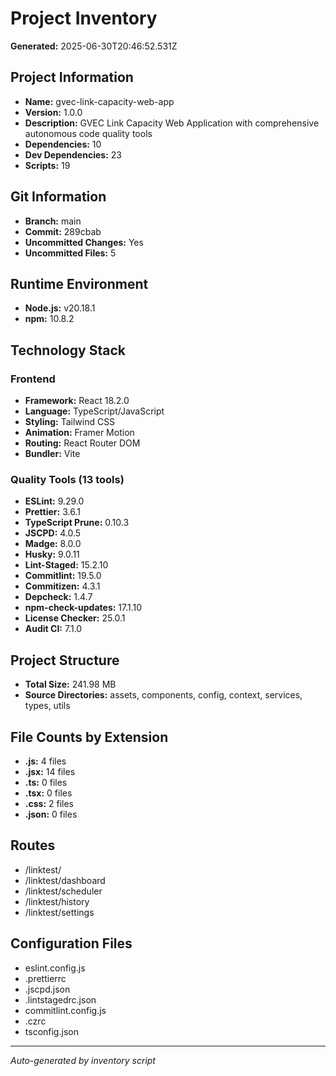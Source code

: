 # Project Inventory

**Generated:** 2025-06-30T20:46:52.531Z

## Project Information
- **Name:** gvec-link-capacity-web-app
- **Version:** 1.0.0
- **Description:** GVEC Link Capacity Web Application with comprehensive autonomous code quality tools
- **Dependencies:** 10
- **Dev Dependencies:** 23
- **Scripts:** 19

## Git Information

- **Branch:** main
- **Commit:** 289cbab
- **Uncommitted Changes:** Yes
- **Uncommitted Files:** 5


## Runtime Environment
- **Node.js:** v20.18.1
- **npm:** 10.8.2

## Technology Stack

### Frontend
- **Framework:** React 18.2.0
- **Language:** TypeScript/JavaScript
- **Styling:** Tailwind CSS
- **Animation:** Framer Motion
- **Routing:** React Router DOM
- **Bundler:** Vite

### Quality Tools (13 tools)
- **ESLint:** 9.29.0
- **Prettier:** 3.6.1
- **TypeScript Prune:** 0.10.3
- **JSCPD:** 4.0.5
- **Madge:** 8.0.0
- **Husky:** 9.0.11
- **Lint-Staged:** 15.2.10
- **Commitlint:** 19.5.0
- **Commitizen:** 4.3.1
- **Depcheck:** 1.4.7
- **npm-check-updates:** 17.1.10
- **License Checker:** 25.0.1
- **Audit CI:** 7.1.0

## Project Structure
- **Total Size:** 241.98 MB
- **Source Directories:** assets, components, config, context, services, types, utils

## File Counts by Extension
- **.js:** 4 files
- **.jsx:** 14 files
- **.ts:** 0 files
- **.tsx:** 0 files
- **.css:** 2 files
- **.json:** 0 files

## Routes
- /linktest/
- /linktest/dashboard
- /linktest/scheduler
- /linktest/history
- /linktest/settings

## Configuration Files
- eslint.config.js
- .prettierrc
- .jscpd.json
- .lintstagedrc.json
- commitlint.config.js
- .czrc
- tsconfig.json

---
*Auto-generated by inventory script*